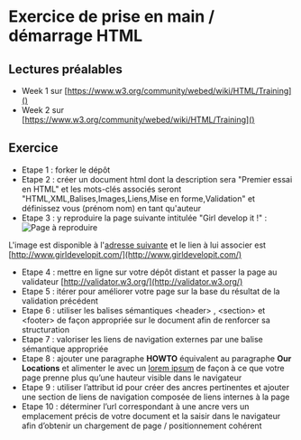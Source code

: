 # Exercice de prise en main / démarrage HTML

## Lectures préalables

- Week 1 sur [https://www.w3.org/community/webed/wiki/HTML/Training]()
- Week 2 sur [https://www.w3.org/community/webed/wiki/HTML/Training]()

## Exercice

- Etape 1 : forker le dépôt
- Etape 2 : créer un document html dont la description sera "Premier essai en HTML" et les mots-clés associés seront "HTML,XML,Balises,Images,Liens,Mise en forme,Validation" et définissez vous (prénom nom) en tant qu'auteur 
  <meta name="author" content="John Doe">
- Etape 3 : y reproduire la page suivante intitulée "Girl develop it !" :
![Page à reproduire](exercise_screenshot.png)

L'image est disponible à l'[adresse suivante](https://rhroadtour.files.wordpress.com/2016/07/wordmark-tagline-pink-2.png?w=513) et le lien à lui associer est [http://www.girldevelopit.com/](http://www.girldevelopit.com/)

- Etape 4 : mettre en ligne sur votre dépôt distant et passer la page au validateur [http://validator.w3.org/](http://validator.w3.org/)
- Etape 5 : itérer pour améliorer votre page sur la base du résultat de la validation précédent
- Etape 6 : utiliser les balises sémantiques &lt;header&gt; , &lt;section&gt; et &lt;footer&gt; de façon appropriée sur le document afin de renforcer sa structuration
- Etape 7 : valoriser les liens de navigation externes par une balise sémantique appropriée
- Etape 8 : ajouter une paragraphe **HOWTO** équivalent au paragraphe **Our Locations** et alimenter le avec un [lorem ipsum](http://www.faux-texte.com/) de façon à ce que votre page prenne plus qu’une hauteur visible dans le navigateur
- Etape 9 : utiliser l’attribut id pour créer des ancres pertinentes et ajouter une section de liens de navigation composée de liens internes à la page
- Etape 10 : déterminer l’url correspondant à une ancre vers un emplacement précis de votre document et la saisir dans le navigateur afin d’obtenir un chargement de page / positionnement cohérent
